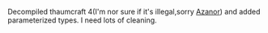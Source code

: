 Decompiled thaumcraft 4(I'm nor sure if it's illegal,sorry [Azanor](https://github.com/Azanor/thaumcraft-beta)) and added parameterized types.
I need lots of cleaning.